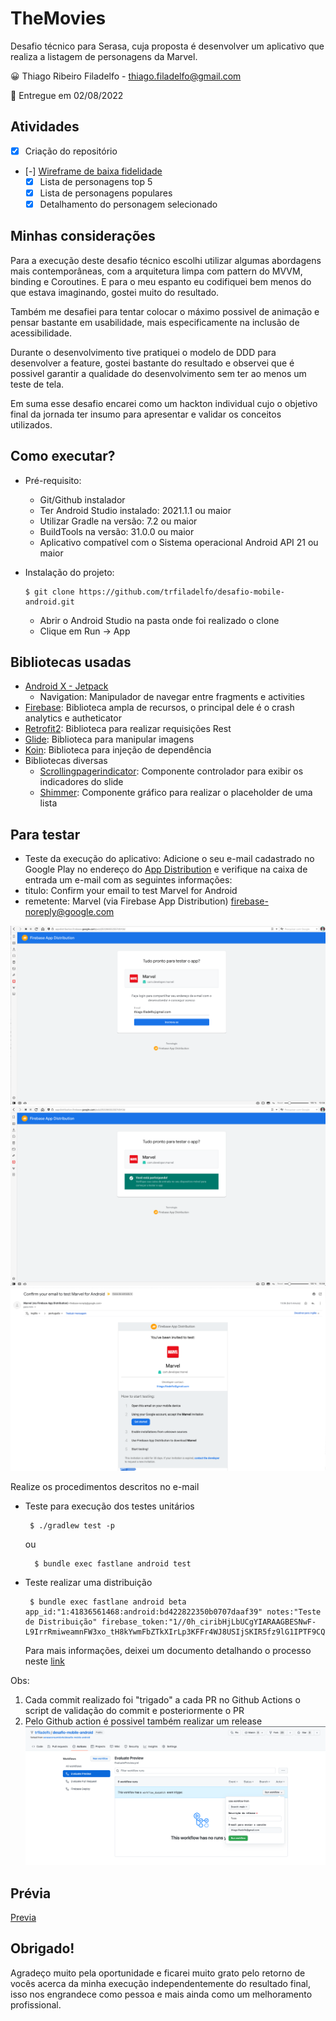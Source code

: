 # TheMovies

Desafio técnico para Serasa, cuja proposta é desenvolver um aplicativo que realiza a listagem de personagens da Marvel.

😀 Thiago Ribeiro Filadelfo - thiago.filadelfo@gmail.com

📅 Entregue em 02/08/2022

## Atividades
- [x] Criação do repositório
- [-] [Wireframe de baixa fidelidade](https://www.figma.com/file/dBwqzILYichLDF5F2xHXSo/MarvelApp?node-id=0%3A1)
    - [x] Lista de personagens top 5
    - [x] Lista de personagens populares 
    - [x] Detalhamento do personagem selecionado

## Minhas considerações
Para a execução deste desafio técnico escolhi utilizar algumas abordagens mais contemporâneas, com a arquitetura limpa com pattern do MVVM, binding e Coroutines. E para o meu espanto eu codifiquei bem menos do que estava imaginando, gostei muito do resultado.

Também me desafiei para tentar colocar o máximo possivel de animação e pensar bastante em usabilidade, mais especificamente na inclusão de acessibilidade.

Durante o desenvolvimento tive pratiquei o modelo de DDD para desenvolver a feature, gostei bastante do resultado e observei que é possivel garantir a qualidade do desenvolvimento sem ter ao menos um teste de tela.

Em suma esse desafio encarei como um hackton individual cujo o objetivo final da jornada ter insumo para apresentar e validar os conceitos utilizados.


## Como executar?
- Pré-requisito:
    - Git/Github instalador
    - Ter Android Studio instalado: 2021.1.1 ou maior
    - Utilizar Gradle na versão: 7.2 ou maior
    - BuildTools na versão: 31.0.0 ou maior
    - Aplicativo compatível com o Sistema operacional Android API 21 ou maior

- Instalação do projeto:
    ```
    $ git clone https://github.com/trfiladelfo/desafio-mobile-android.git
    ```
    - Abrir o Android Studio na pasta onde foi realizado o clone
    - Clique em Run -> App

## Bibliotecas usadas
- [Android X - Jetpack](https://developer.android.com/jetpack)
    - Navigation: Manipulador de navegar entre fragments e activities
- [Firebase](https://firebase.google.com/?hl=pt-br): Biblioteca ampla de recursos, o principal dele é o crash analytics e autheticator
- [Retrofit2](https://square.github.io/retrofit/): Biblioteca para realizar requisições Rest
- [Glide](https://bumptech.github.io/glide/): Biblioteca para manipular imagens
- [Koin](https://insert-koin.io/): Biblioteca para injeção de dependência
- Bibliotecas diversas
    - [Scrollingpagerindicator](https://github.com/Tinkoff/ScrollingPagerIndicator): Componente controlador para exibir os indicadores do slide
    - [Shimmer](http://facebook.github.io/shimmer-android/): Componente gráfico para realizar o placeholder de uma lista

## Para testar
- Teste da execução do aplicativo:
Adicione o seu e-mail cadastrado no Google Play no endereço do [App Distribution](https://appdistribution.firebase.dev/i/53266552557d043d) e verifique na caixa de entrada um e-mail com as seguintes informações:
 - titulo: Confirm your email to test Marvel for Android
 - remetente: Marvel (via Firebase App Distribution) <firebase-noreply@google.com>

![Primeiro Passo](docs/firebase_step1.png)
![Segundo Passo](docs/firebase_step2.png)
![Terceiro Passo](docs/firebase_step3.png)

Realize os procedimentos descritos no e-mail

- Teste para execução dos testes unitários
  ```
   $ ./gradlew test -p
  ```
  ou
  ```
    $ bundle exec fastlane android test
  ```
  
- Teste realizar uma distribuição
  ```
   $ bundle exec fastlane android beta app_id:"1:41836561468:android:bd422822350b0707daaf39" notes:"Teste de Distribuição" firebase_token:"1//0h_ciribHjLbUCgYIARAAGBESNwF-L9IrrRmiweamnFW3xo_tH8kYwmFbZTkXIrLp3KFFr4WJ8USIjSKIR5fz9lG1IPTF9CQ32uQ"
  ```
  Para mais informações, deixei um documento detalhando o processo neste [link](fastlane/README.md)

Obs: 
1. Cada commit realizado foi "trigado" a cada PR no Github Actions o script de validação do commit e posteriormente o PR
2. Pelo Github action é possivel também realizar um release 
![Procedimento para Release](docs/github_action_release.png)

## Prévia
[Previa](docs/desafio.gif)

## Obrigado!
Agradeço muito pela oportunidade e ficarei muito grato pelo retorno de vocês acerca da minha execução independentemente do resultado final, isso nos engrandece como pessoa e mais ainda como um melhoramento profissional.